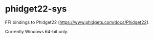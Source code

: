 # phidget22-sys

FFI bindings to Phidget22 (https://www.phidgets.com/docs/Phidget22).

Currently Windows 64-bit only.